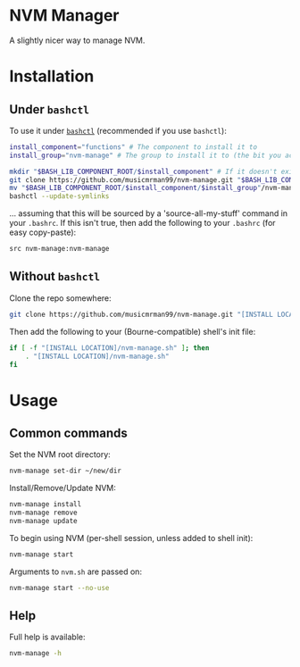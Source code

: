 # NVM Manager
A slightly nicer way to manage NVM.

# Installation
## Under `bashctl`
To use it under [`bashctl`](https://github.com/musicmrman99/bashctl "bashctl on GitHub") (recommended if you use `bashctl`):
```sh
install_component="functions" # The component to install it to
install_group="nvm-manage" # The group to install it to (the bit you actually `src`)

mkdir "$BASH_LIB_COMPONENT_ROOT/$install_component" # If it doesn't exist
git clone https://github.com/musicmrman99/nvm-manage.git "$BASH_LIB_COMPONENT_ROOT/$install_component/$install_group"
mv "$BASH_LIB_COMPONENT_ROOT/$install_component/$install_group"/nvm-manage{.sh,-def.def.sh} # For `bashctl`-isms
bashctl --update-symlinks
```
... assuming that this will be sourced by a 'source-all-my-stuff' command in your `.bashrc`. If this isn't true, then add the following to your `.bashrc` (for easy copy-paste):
```sh
src nvm-manage:nvm-manage
```

## Without `bashctl`
Clone the repo somewhere:
```sh
git clone https://github.com/musicmrman99/nvm-manage.git "[INSTALL LOCATION]"
```

Then add the following to your (Bourne-compatible) shell's init file:
```sh
if [ -f "[INSTALL LOCATION]/nvm-manage.sh" ]; then
    . "[INSTALL LOCATION]/nvm-manage.sh"
fi
```

# Usage
## Common commands
Set the NVM root directory:
```sh
nvm-manage set-dir ~/new/dir
```

Install/Remove/Update NVM:
```sh
nvm-manage install
nvm-manage remove
nvm-manage update
```

To begin using NVM (per-shell session, unless added to shell init):
```sh
nvm-manage start
```
Arguments to `nvm.sh` are passed on:
```sh
nvm-manage start --no-use
```

## Help
Full help is available:
```sh
nvm-manage -h
```
